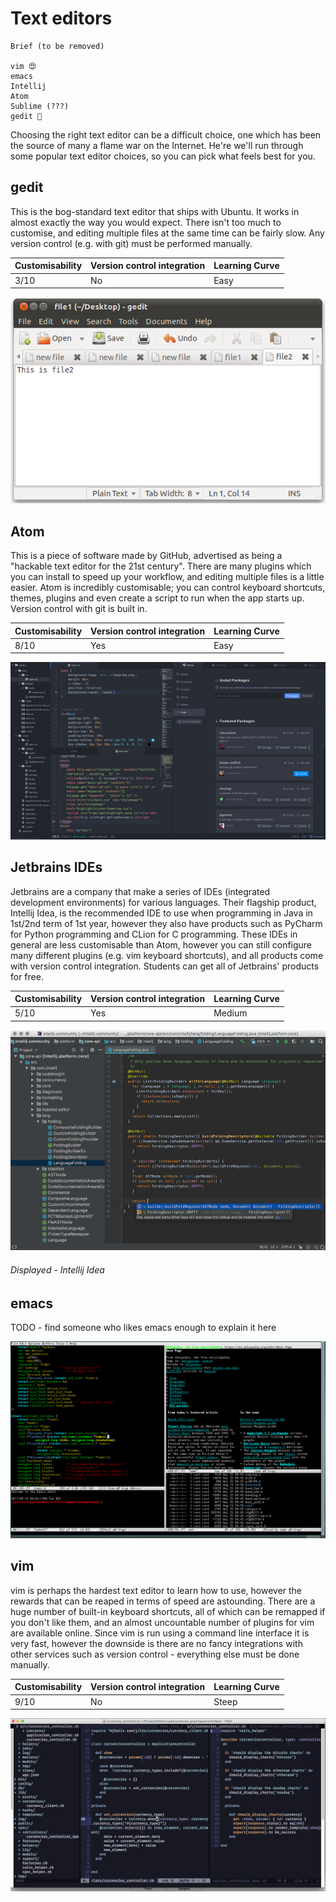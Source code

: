 # Text editors

```
Brief (to be removed)

vim 😍
emacs
Intellij
Atom
Sublime (???)
gedit 💩
```

Choosing the right text editor can be a difficult choice, one which has been the source of many a flame war on the Internet. He're we'll run through some popular text editor choices, so you can pick what feels best for you.

## gedit

This is the bog-standard text editor that ships with Ubuntu. It works in almost exactly the way you would expect. There isn't too much to customise, and editing multiple files at the same time can be fairly slow. Any version control (e.g. with git) must be performed manually.

Customisability | Version control integration | Learning Curve
--- | --- | ---
3/10 | No | Easy

![gedit](assets/text-editors/gedit.png "gedit")

## Atom

This is a piece of software made by GitHub, advertised as being a "hackable text editor for the 21st century". There are many plugins which you can install to speed up your workflow, and editing multiple files is a little easier. Atom is incredibly customisable; you can control keyboard shortcuts, themes, plugins and even create a script to run when the app starts up. Version control with git is built in.

Customisability | Version control integration | Learning Curve
--- | --- | ---
8/10 | Yes | Easy


![atom](assets/text-editors/atom.png "atom")

## Jetbrains IDEs

Jetbrains are a company that make a series of IDEs (integrated development environments) for various languages. Their flagship product, Intellij Idea, is the recommended IDE to use when programming in Java in 1st/2nd term of 1st year, however they also have products such as PyCharm for Python programming and CLion for C programming. These IDEs in general are less customisable than Atom, however you can still configure many different plugins (e.g. vim keyboard shortcuts), and all products come with version control integration. Students can get all of Jetbrains' products for free.

Customisability | Version control integration | Learning Curve
--- | --- | ---
5/10 | Yes | Medium


![intellij](assets/text-editors/intellij-idea.png "intellij")
###### Displayed - Intellij Idea

## emacs

TODO - find someone who likes emacs enough to explain it here

![emacs](assets/text-editors/emacs.png "emacs")

## vim

vim is perhaps the hardest text editor to learn how to use, however the rewards that can be reaped in terms of speed are astounding. There are a huge number of built-in keyboard shortcuts, all of which can be remapped if you don't like them, and an almost uncountable number of plugins for vim are available online. Since vim is run using a command line interface it is very fast, however the downside is there are no fancy integrations with other services such as version control - everything else must be done manually.

Customisability | Version control integration | Learning Curve
--- | --- | ---
9/10 | No | Steep


![vim](assets/text-editors/vim.png "vim")
